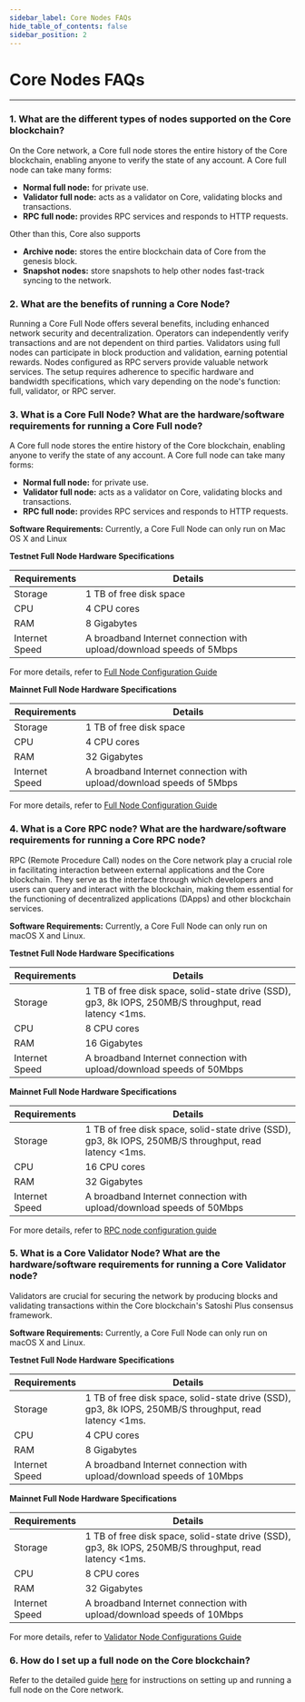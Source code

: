 ```yaml
---
sidebar_label: Core Nodes FAQs
hide_table_of_contents: false
sidebar_position: 2
---
```


# Core Nodes FAQs
---

### 1. What are the different types of nodes supported on the Core blockchain?

On the Core network, a Core full node stores the entire history of the Core blockchain, enabling anyone to verify the state of any account. A Core full node can take many forms:

- **Normal full node:** for private use.
- **Validator full node:** acts as a validator on Core, validating blocks and transactions.
- **RPC full node:** provides RPC services and responds to HTTP requests.

Other than this, Core also supports

- **Archive node:** stores the entire blockchain data of Core from the genesis block.
- **Snapshot nodes:** store snapshots to help other nodes fast-track syncing to the network.

### 2. What are the benefits of running a Core Node?

Running a Core Full Node offers several benefits, including enhanced network security and decentralization. Operators can independently verify transactions and are not dependent on third parties. Validators using full nodes can participate in block production and validation, earning potential rewards. Nodes configured as RPC servers provide valuable network services. The setup requires adherence to specific hardware and bandwidth specifications, which vary depending on the node's function: full, validator, or RPC server.

### 3. What is a Core Full Node? What are the hardware/software requirements for running a Core Full node?

A Core full node stores the entire history of the Core blockchain, enabling anyone to verify the state of any account. A Core full node can take many forms:

- **Normal full node:** for private use.
- **Validator full node:** acts as a validator on Core, validating blocks and transactions.
- **RPC full node:** provides RPC services and responds to HTTP requests.

**Software Requirements:** Currently, a Core Full Node can only run on Mac OS X and Linux

**Testnet Full Node Hardware Specifications**

| **Requirements** | **Details** |
| ---------------- | ----------- |
| Storage | 1 TB of free disk space |
| CPU | 4 CPU cores |
| RAM | 8 Gigabytes |
| Internet Speed | A broadband Internet connection with upload/download speeds of 5Mbps |

For more details, refer to [Full Node Configuration Guide](../Node/config/full-node.md)

**Mainnet Full Node Hardware Specifications**

| **Requirements** | **Details** |
| ---------------- | ----------- |
| Storage | 1 TB of free disk space |
| CPU | 4 CPU cores |
| RAM | 32 Gigabytes |
| Internet Speed | A broadband Internet connection with upload/download speeds of 5Mbps |

For more details, refer to [Full Node Configuration Guide](../Node/config/full-node.md)

### 4. What is a Core RPC node? What are the hardware/software requirements for running a Core RPC node?

RPC (Remote Procedure Call) nodes on the Core network play a crucial role in facilitating interaction between external applications and the Core blockchain. They serve as the interface through which developers and users can query and interact with the blockchain, making them essential for the functioning of decentralized applications (DApps) and other blockchain services.

**Software Requirements:** Currently, a Core Full Node can only run on macOS X and Linux.

**Testnet Full Node Hardware Specifications**

| **Requirements** | **Details** |
| ---------------- | ----------- |
| Storage | 1 TB of free disk space, solid-state drive (SSD), gp3, 8k IOPS, 250MB/S throughput, read latency \<1ms. |
| CPU | 8 CPU cores |
| RAM | 16 Gigabytes |
| Internet Speed | A broadband Internet connection with upload/download speeds of 50Mbps |

**Mainnet Full Node Hardware Specifications**

| **Requirements** | **Details** |
| ---------------- | ----------- |
| Storage | 1 TB of free disk space, solid-state drive (SSD), gp3, 8k IOPS, 250MB/S throughput, read latency \<1ms. |
| CPU | 16 CPU cores |
| RAM | 32 Gigabytes |
| Internet Speed | A broadband Internet connection with upload/download speeds of 50Mbps |

For more details, refer to [RPC node configuration guide](../Node/config/rpc-node-config.md)

### 5. What is a Core Validator Node? What are the hardware/software requirements for running a Core Validator node?

Validators are crucial for securing the network by producing blocks and validating transactions within the Core blockchain's Satoshi Plus consensus framework.

**Software Requirements:** Currently, a Core Full Node can only run on macOS X and Linux.

**Testnet Full Node Hardware Specifications**

| **Requirements** | **Details** |
| ---------------- | ----------- |
| Storage | 1 TB of free disk space, solid-state drive (SSD), gp3, 8k IOPS, 250MB/S throughput, read latency \<1ms. |
| CPU | 4 CPU cores |
| RAM | 8 Gigabytes |
| Internet Speed | A broadband Internet connection with upload/download speeds of 10Mbps |

**Mainnet Full Node Hardware Specifications**

| **Requirements** | **Details** |
| ---------------- | ----------- |
| Storage | 1 TB of free disk space, solid-state drive (SSD), gp3, 8k IOPS, 250MB/S throughput, read latency \<1ms. |
| CPU | 8 CPU cores |
| RAM | 32 Gigabytes |
| Internet Speed | A broadband Internet connection with upload/download speeds of 10Mbps |

For more details, refer to [Validator Node Configurations Guide](../Node/config/validator-node-config.md)

### 6. How do I set up a full node on the Core blockchain?

Refer to the detailed guide [here](../Node/config/full-node.md) for instructions on setting up and running a full node on the Core network.